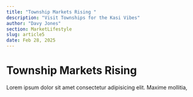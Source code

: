 ```yaml
---
title: "Township Markets Rising "
description: "Visit Townships for the Kasi Vibes"
author: "Davy Jones"
section: MarketLifestyle
slug: article5
date: Feb 28, 2025
---
```


# Township Markets Rising

Lorem ipsum dolor sit amet consectetur adipisicing elit. Maxime mollitia,